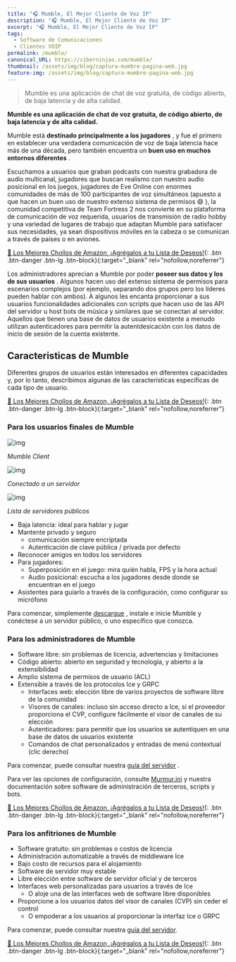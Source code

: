 ```yaml
---
title: "🎧 Mumble, El Mejor Cliente de Voz IP"
description: "🎧 Mumble, El Mejor Cliente de Voz IP"
excerpt: "🎧 Mumble, El Mejor Cliente de Voz IP"
tags:
  - Software de Comunicaciones
  - Clientes VOIP
permalink: /mumble/
canonical_URL: https://ciberninjas.com/mumble/
thumbnail: /assets/img/blog/captura-mumbre-pagina-web.jpg
feature-img: /assets/img/blog/captura-mumbre-pagina-web.jpg
---
```


> Mumble es una aplicaci&oacute;n de chat de voz gratuita, de c&oacute;digo abierto, de baja latencia y de alta calidad.

**Mumble es una aplicaci&oacute;n de chat de voz gratuita, de c&oacute;digo abierto, de baja latencia y de alta calidad.**

Mumble est&aacute; **destinado principalmente a los jugadores** , y fue el primero en establecer una verdadera comunicaci&oacute;n de voz de baja latencia hace m&aacute;s de una d&eacute;cada, pero tambi&eacute;n encuentra un **buen uso en muchos entornos diferentes** .

Escuchamos a usuarios que graban podcasts con nuestra grabadora de audio multicanal, jugadores que buscan realismo con nuestro audio posicional en los juegos, jugadores de Eve Online con enormes comunidades de m&aacute;s de 100 participantes de voz simult&aacute;neos (apuesto a que hacen un buen uso de nuestro extenso sistema de permisos 😄 ), la comunidad competitiva de Team Fortress 2 nos convierte en su plataforma de comunicaci&oacute;n de voz requerida, usuarios de transmisi&oacute;n de radio hobby y una variedad de lugares de trabajo que adaptan Mumble para satisfacer sus necesidades, ya sean dispositivos m&oacute;viles en la cabeza o se comunican a trav&eacute;s de países o en aviones.

[🛒 Los Mejores Chollos de Amazon, ¡Agrégalos a tu Lista de Deseos!](https://www.amazon.es/shop/cibercursos "Los Mejores Chollos de Amazon, Ofertas Flash, Black Monday y Amazon Prime Day"){: .btn .btn-danger .btn-lg .btn-block}{:target="_blank" rel="nofollow,noreferrer"}

Los administradores aprecian a Mumble por poder **poseer sus datos y los de sus usuarios** . Algunos hacen uso del extenso sistema de permisos para escenarios complejos (por ejemplo, separando dos grupos pero los líderes pueden hablar con ambos). A algunos les encanta proporcionar a sus usuarios funcionalidades adicionales con scripts que hacen uso de las API del servidor u host bots de m&uacute;sica y similares que se conectan al servidor. Aquellos que tienen una base de datos de usuarios existente a menudo utilizan autenticadores para permitir la autentdesicaci&oacute;n con los datos de inicio de sesi&oacute;n de la cuenta existente.

## **Caracteristicas de Mumble**

Diferentes grupos de usuarios est&aacute;n interesados en diferentes capacidades y, por lo tanto, describimos algunas de las características específicas de cada tipo de usuario.

[🛒 Los Mejores Chollos de Amazon, ¡Agrégalos a tu Lista de Deseos!](https://www.amazon.es/shop/cibercursos "Los Mejores Chollos de Amazon, Ofertas Flash, Black Monday y Amazon Prime Day"){: .btn .btn-danger .btn-lg .btn-block}{:target="_blank" rel="nofollow,noreferrer"}

### **Para los usuarios finales de Mumble**

![img](https://www.mumble.info/client-screenshots/empty.png)

_Mumble Client_

![img](https://www.mumble.info/client-screenshots/connected.png)

_Conectado a un servidor_

![img](https://www.mumble.info/client-screenshots/public-server-list.png)

_Lista de servidores p&uacute;blicos_

* Baja latencia: ideal para hablar y jugar
* Mantente privado y seguro
  * comunicaci&oacute;n siempre encriptada
  * Autenticaci&oacute;n de clave p&uacute;blica / privada por defecto
* Reconocer amigos en todos los servidores
* Para jugadores:
  * Superposici&oacute;n en el juego: mira qui&eacute;n habla, FPS y la hora actual
  * Audio posicional: escucha a los jugadores desde donde se encuentran en el juego
* Asistentes para guiarlo a trav&eacute;s de la configuraci&oacute;n, como configurar su micr&oacute;fono

Para comenzar, simplemente [descargue](https://kutt.it/mumbledescargar) , instale e inicie Mumble y con&eacute;ctese a un servidor p&uacute;blico, o uno específico que conozca.

### **Para los administradores de Mumble**

* Software libre: sin problemas de licencia, advertencias y limitaciones
* C&oacute;digo abierto: abierto en seguridad y tecnología, y abierto a la extensibilidad
* Amplio sistema de permisos de usuario (ACL)
* Extensible a trav&eacute;s de los protocolos Ice y GRPC
  * Interfaces web: elecci&oacute;n libre de varios proyectos de software libre de la comunidad
  * Visores de canales: incluso sin acceso directo a Ice, si el proveedor proporciona el CVP, configure f&aacute;cilmente el visor de canales de su elecci&oacute;n
  * Autenticadores: para permitir que los usuarios se autentiquen en una base de datos de usuarios existente
  * Comandos de chat personalizados y entradas de men&uacute; contextual (clic derecho)

Para comenzar, puede consultar nuestra [guía del servidor](https://wiki.mumble.info/wiki/Murmurguide) .

Para ver las opciones de configuraci&oacute;n, consulte [Murmur.ini](https://wiki.mumble.info/wiki/Murmur.ini) y nuestra documentaci&oacute;n sobre software de administraci&oacute;n de terceros, scripts y bots.

[🛒 Los Mejores Chollos de Amazon, ¡Agrégalos a tu Lista de Deseos!](https://www.amazon.es/shop/cibercursos "Los Mejores Chollos de Amazon, Ofertas Flash, Black Monday y Amazon Prime Day"){: .btn .btn-danger .btn-lg .btn-block}{:target="_blank" rel="nofollow,noreferrer"}

### **Para los anfitriones de Mumble**

* Software gratuito: sin problemas o costos de licencia
* Administraci&oacute;n automatizable a trav&eacute;s de middleware Ice
* Bajo costo de recursos para el alojamiento
* Software de servidor muy estable
* Libre elecci&oacute;n entre software de servidor oficial y de terceros
* Interfaces web personalizadas para usuarios a trav&eacute;s de Ice
  * O aloje una de las interfaces web de software libre disponibles
* Proporcione a los usuarios datos del visor de canales (CVP) sin ceder el control
  * O empoderar a los usuarios al proporcionar la interfaz Ice o GRPC

Para comenzar, puede consultar nuestra [guía del servidor](https://wiki.mumble.info/wiki/Murmurguide).

[🛒 Los Mejores Chollos de Amazon, ¡Agrégalos a tu Lista de Deseos!](https://www.amazon.es/shop/cibercursos "Los Mejores Chollos de Amazon, Ofertas Flash, Black Monday y Amazon Prime Day"){: .btn .btn-danger .btn-lg .btn-block}{:target="_blank" rel="nofollow,noreferrer"}